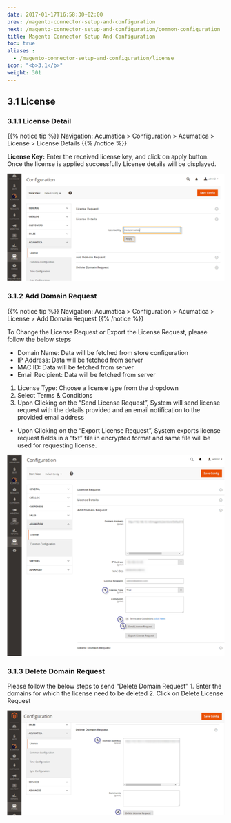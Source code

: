 ```yaml
---
date: 2017-01-17T16:58:30+02:00
prev: /magento-connector-setup-and-configuration
next: /magento-connector-setup-and-configuration/common-configuration
title: Magento Connector Setup And Configuration
toc: true
aliases :
  - /magento-connector-setup-and-configuration/license
icon: "<b>3.1</b>"
weight: 301
---
```


## 3.1 License

### 3.1.1 License Detail

{{% notice tip %}} 
Navigation: Acumatica > Configuration > Acumatica > License > License Details 
{{% /notice %}}

**License Key:** Enter the received license key, and click on apply button. Once the license is applied successfully License details will be displayed.

![license-details](images/license-details.png?classes=shadow)

### 3.1.2 Add Domain Request

{{% notice tip %}} 
Navigation: Acumatica > Configuration > Acumatica > License > Add Domain Request
{{% /notice %}}

<p>To Change the License Request or Export the License Request, please follow the below steps</p>

* Domain Name: Data will be fetched from store configuration
* IP Address: Data will be fetched from server
* MAC ID: Data will be fetched from server
* Email Recipient: Data will be fetched from server

1.	License Type: Choose a license type from the dropdown
2.	Select Terms & Conditions
3.	Upon Clicking on the “Send License Request”, System will send license request with the details provided and an email notification to the provided email address

*	Upon Clicking on the “Export License Request”, System exports license request fields in a “txt” file in encrypted format and same file will be used for requesting license.

![add-domain-request](images/add-domain-request.png?classes=shadow)

### 3.1.3 Delete Domain Request

<p> Please follow the below steps to send “Delete Domain Request”
1.	Enter the domains for which the license need to be deleted
2.	Click on Delete License Request </p>

![delete-domain-request](images/delete-domain-request.png?classes=shadow)



